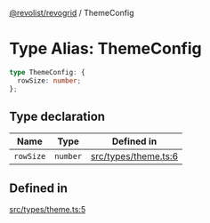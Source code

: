 [@revolist/revogrid](README.md) / ThemeConfig

# Type Alias: ThemeConfig

```ts
type ThemeConfig: {
  rowSize: number;
};
```

## Type declaration

| Name | Type | Defined in |
| ------ | ------ | ------ |
| `rowSize` | `number` | [src/types/theme.ts:6](https://github.com/revolist/revogrid/blob/38c381e080d7e0c5d988f8833cd99eec7cce206d/src/types/theme.ts#L6) |

## Defined in

[src/types/theme.ts:5](https://github.com/revolist/revogrid/blob/38c381e080d7e0c5d988f8833cd99eec7cce206d/src/types/theme.ts#L5)

